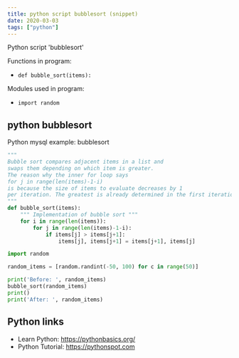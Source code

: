 ```yaml
---
title: python script bubblesort (snippet)
date: 2020-03-03
tags: ["python"]
---
```

Python script 'bubblesort'

Functions in program: 
* `def bubble_sort(items):`

Modules used in program: 
* `import random`

## python bubblesort

Python mysql example: bubblesort

```python
"""
Bubble sort compares adjacent items in a list and
swaps them depending on which item is greater. 
The reason why the inner for loop says
for j in range(len(items)-1-i)
is because the size of items to evaluate decreases by 1
per iteration. The greatest is already determined in the first iteration.
"""
def bubble_sort(items):
	""" Implementation of bubble sort """
	for i in range(len(items)):
		for j in range(len(items)-1-i):
			if items[j] > items[j+1]:
				items[j], items[j+1] = items[j+1], items[j]

import random

random_items = [random.randint(-50, 100) for c in range(50)]

print('Before: ', random_items)
bubble_sort(random_items)
print()
print('After: ', random_items)

```

## Python links

- Learn Python: https://pythonbasics.org/
- Python Tutorial: https://pythonspot.com
